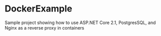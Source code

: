 # DockerExample
Sample project showing how to use ASP.NET Core 2.1, PostgresSQL, and Nginx as a reverse proxy in containers
